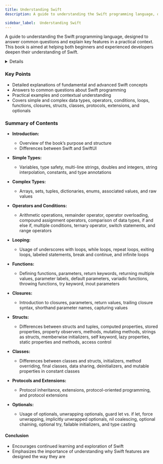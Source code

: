 ```yaml
---
title: Understanding Swift
description: A guide to understanding the Swift programming language, designed to answer common questions and explain key features in a practical context. This book is aimed at helping both beginners and experienced developers deepen their understanding of Swift.

sidebar_label:  Understanding Swift
---
```


A guide to understanding the Swift programming language, designed to answer common questions and explain key features in a practical context. This book is aimed at helping both beginners and experienced developers deepen their understanding of Swift.

<details>
**URL:** https://www.hackingwithswift.com/quick-start/understanding-swift

**Published:** June 5, 2020  
**Last Updated:** June 5, 2020

**Authors:** `Paul Hudson`

**Tags:**  
`Swift`, `Programming`, `iOS Development`, `Reference Guide`
</details>

### Key Points
- Detailed explanations of fundamental and advanced Swift concepts
- Answers to common questions about Swift programming
- Practical examples and contextual understanding
- Covers simple and complex data types, operators, conditions, loops, functions, closures, structs, classes, protocols, extensions, and optionals

### Summary of Contents
- **Introduction:**
  - Overview of the book’s purpose and structure
  - Differences between Swift and SwiftUI

- **Simple Types:**
  - Variables, type safety, multi-line strings, doubles and integers, string interpolation, constants, and type annotations

- **Complex Types:**
  - Arrays, sets, tuples, dictionaries, enums, associated values, and raw values

- **Operators and Conditions:**
  - Arithmetic operations, remainder operator, operator overloading, compound assignment operators, comparison of data types, if and else if, multiple conditions, ternary operator, switch statements, and range operators

- **Looping:**
  - Usage of underscores with loops, while loops, repeat loops, exiting loops, labeled statements, break and continue, and infinite loops

- **Functions:**
  - Defining functions, parameters, return keywords, returning multiple values, parameter labels, default parameters, variadic functions, throwing functions, try keyword, inout parameters

- **Closures:**
  - Introduction to closures, parameters, return values, trailing closure syntax, shorthand parameter names, capturing values

- **Structs:**
  - Differences between structs and tuples, computed properties, stored properties, property observers, methods, mutating methods, strings as structs, memberwise initializers, self keyword, lazy properties, static properties and methods, access control

- **Classes:**
  - Differences between classes and structs, initializers, method overriding, final classes, data sharing, deinitializers, and mutable properties in constant classes

- **Protocols and Extensions:**
  - Protocol inheritance, extensions, protocol-oriented programming, and protocol extensions

- **Optionals:**
  - Usage of optionals, unwrapping optionals, guard let vs. if let, force unwrapping, implicitly unwrapped optionals, nil coalescing, optional chaining, optional try, failable initializers, and type casting

#### Conclusion
- Encourages continued learning and exploration of Swift
- Emphasizes the importance of understanding why Swift features are designed the way they are

<LinkCard title="Link to Book" href="https://www.hackingwithswift.com/quick-start/understanding-swift" />